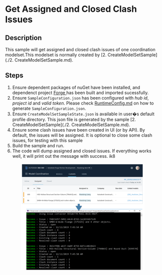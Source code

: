 # Get Assigned and Closed Clash Issues

## Description
This sample will get assigned and closed clash issues of one coordination modelset.This modelset is normally created by [2. CreateModelSetSample](./2. CreateModelSetSample.md).

## Steps
1. Ensure dependent packages of nuGet have been installed, and dependenct project [Forge ](../samples/auxiliary/Forge) has been built and imported sucessfully. 
2. Ensure ` SampleConfiguration.json ` has been configured with _hub id_, _project id_ and _valid token_. Please check [RuntimeConfig.md](../RuntimeConfig.md) on how to generate ` SampleConfiguration.json `.
3. Ensure ` CreateModelSetSampleState.json ` is available in user�s default profile directory. This json file is generated by the sample [2. CreateModelSetSample](./2. CreateModelSetSample.md).
4. Ensure some clash issues have been created in UI (or by API). By default, the issues will be assigned. It is optional to close some clash issues, for testing with this sample
4. Build the sample and run.
5. The code will dump assigned and closed issues. If everything works well, it will print out the message with success.
ik8
  <p align="center"><img src="./images/clashissue.png" width="400"></p>   

